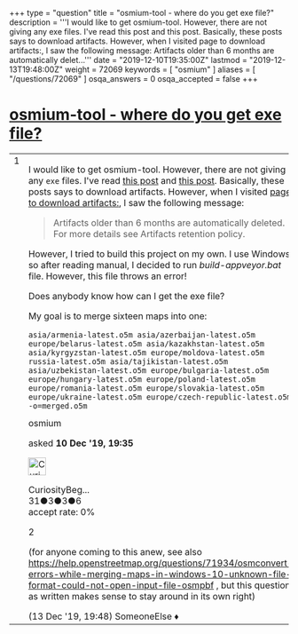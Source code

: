 +++
type = "question"
title = "osmium-tool - where do you get exe file?"
description = '''I would like to get osmium-tool. However, there are not giving any exe files. I&#x27;ve read this post and this post. Basically, these posts says to download artifacts. However, when I visited page to download artifacts:, I saw the following message:  Artifacts older than 6 months are automatically delet...'''
date = "2019-12-10T19:35:00Z"
lastmod = "2019-12-13T19:48:00Z"
weight = 72069
keywords = [ "osmium" ]
aliases = [ "/questions/72069" ]
osqa_answers = 0
osqa_accepted = false
+++

<div class="headNormal">

# [osmium-tool - where do you get exe file?](/questions/72069/osmium-tool-where-do-you-get-exe-file)

</div>

<div id="main-body">

<div id="askform">

<table id="question-table" style="width:100%;">
<colgroup>
<col style="width: 50%" />
<col style="width: 50%" />
</colgroup>
<tbody>
<tr>
<td style="width: 30px; vertical-align: top"><div class="vote-buttons">
<span id="post-72069-upvote" class="ajax-command post-vote up" rel="nofollow" title="I like this post (click again to cancel)"> </span>
<div id="post-72069-score" class="post-score" title="current number of votes">
1
</div>
<span id="post-72069-downvote" class="ajax-command post-vote down" rel="nofollow" title="I dont like this post (click again to cancel)"> </span> <span id="favorite-mark" class="ajax-command favorite-mark" rel="nofollow" title="mark/unmark this question as favorite (click again to cancel)"> </span>
<div id="favorite-count" class="favorite-count">
&#10;</div>
</div></td>
<td><div id="item-right">
<div class="question-body">
<p>I would like to get osmium-tool. However, there are not giving any <code>exe</code> files. I've read <a href="https://github.com/osmcode/osmium-tool/pull/105">this post</a> and <a href="https://github.com/osmcode/osmium-tool/issues/59">this post</a>. Basically, these posts says to download artifacts. However, when I visited <a href="https://ci.appveyor.com/project/Mapbox/osmium-tool/build/1.0.390/job/skx61j610842y80u/artifacts">page to download artifacts:</a>, I saw the following message:</p>
<blockquote>
<p>Artifacts older than 6 months are automatically deleted. For more details see Artifacts retention policy.</p>
</blockquote>
<p>However, I tried to build this project on my own. I use Windows, so after reading manual, I decided to run <em>build-appveyor.bat</em> file. However, this file throws an error!</p>
<p>Does anybody know how can I get the exe file?</p>
<p>My goal is to merge sixteen maps into one:</p>
<pre><code>asia/armenia-latest.o5m asia/azerbaijan-latest.o5m europe/belarus-latest.o5m asia/kazakhstan-latest.o5m asia/kyrgyzstan-latest.o5m europe/moldova-latest.o5m russia-latest.o5m asia/tajikistan-latest.o5m asia/uzbekistan-latest.o5m europe/bulgaria-latest.o5m europe/hungary-latest.o5m europe/poland-latest.o5m europe/romania-latest.o5m europe/slovakia-latest.o5m europe/ukraine-latest.o5m europe/czech-republic-latest.o5m -o=merged.o5m</code></pre>
</div>
<div id="question-tags" class="tags-container tags">
<span class="post-tag tag-link-osmium" rel="tag" title="see questions tagged &#39;osmium&#39;">osmium</span>
</div>
<div id="question-controls" class="post-controls">
&#10;</div>
<div class="post-update-info-container">
<div class="post-update-info post-update-info-user">
<p>asked <strong>10 Dec '19, 19:35</strong></p>
<img src="https://secure.gravatar.com/avatar/cbd5c282ccb929604467e3b3f900b0d5?s=32&amp;d=identicon&amp;r=g" class="gravatar" width="32" height="32" alt="CuriosityBeginner&#39;s gravatar image" />
<p><span>CuriosityBeg...</span><br />
<span class="score" title="31 reputation points">31</span><span title="3 badges"><span class="badge1">●</span><span class="badgecount">3</span></span><span title="3 badges"><span class="silver">●</span><span class="badgecount">3</span></span><span title="6 badges"><span class="bronze">●</span><span class="badgecount">6</span></span><br />
<span class="accept_rate" title="Rate of the user&#39;s accepted answers">accept rate:</span> <span title="CuriosityBeginner has no accepted answers">0%</span></p>
</div>
</div>
<div id="comments-container-72069" class="comments-container">
<span id="72102"></span>
<div id="comment-72102" class="comment">
<div id="post-72102-score" class="comment-score">
2
</div>
<div class="comment-text">
<p>(for anyone coming to this anew, see also <a href="https://help.openstreetmap.org/questions/71934/osmconvert-errors-while-merging-maps-in-windows-10-unknown-file-format-could-not-open-input-file-osmpbf">https://help.openstreetmap.org/questions/71934/osmconvert-errors-while-merging-maps-in-windows-10-unknown-file-format-could-not-open-input-file-osmpbf</a> , but this question as written makes sense to stay around in its own right)</p>
</div>
<div id="comment-72102-info" class="comment-info">
<span class="comment-age">(13 Dec '19, 19:48)</span> <span class="comment-user userinfo">SomeoneElse ♦</span>
</div>
</div>
</div>
<div id="comment-tools-72069" class="comment-tools">
&#10;</div>
<div class="clear">
&#10;</div>
<div id="comment-72069-form-container" class="comment-form-container">
&#10;</div>
<div class="clear">
&#10;</div>
</div></td>
</tr>
</tbody>
</table>

</div>

</div>

